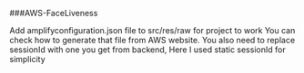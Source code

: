 ###AWS-FaceLiveness

Add amplifyconfiguration.json file to src/res/raw for project to work
You can check how to generate that file from AWS website.
You also need to replace sessionId with one you get from backend,
Here I used static sessionId for simplicity